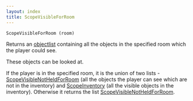 ```yaml
---
layout: index
title: ScopeVisibleForRoom
---
```


    ScopeVisibleForRoom (room)

Returns an [objectlist](../../../types/objectlist.html) containing all the objects in the specified room which the player could see.

These objects can be looked at.

If the player is in the specified room, it is the union of two lists - [ScopeVisibleNotHeldForRoom](scopevisiblenotheldforroom.html) (all the objects the player can see which are not in the inventory) and [ScopeInventory](scopeinventory.html) (all the visible objects in the inventory). Otherwise it returns the list [ScopeVisibleNotHeldForRoom](scopevisiblenotheldforroom.html).
